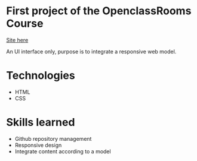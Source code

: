 # First project of the OpenclassRooms Course

[Site here](https://exvigilaregemini.github.io/AdelinDubois_2_20112020/)

An UI interface only, purpose is to integrate a responsive web model.

# Technologies
 - HTML
 - CSS

# Skills learned
 - Github repository management
 - Responsive design
 - Integrate content according to a model
